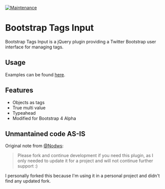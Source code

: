[![Maintenance](https://img.shields.io/badge/Maintained%3F-no-red.svg)](https://bitbucket.org/lbesson/ansi-colors)


# Bootstrap Tags Input
Bootstrap Tags Input is a jQuery plugin providing a Twitter Bootstrap user interface for managing tags.


## Usage
Examples can be found [here](http://bootstrap-tagsinput.github.io/bootstrap-tagsinput/examples/).

## Features
* Objects as tags
* True multi value
* Typeahead
* Modified for Bootstrap 4 Alpha

## Unmantained code AS-IS
Original note from [@Nodws](https://github.com/Nodws/bootstrap4-tagsinput): 
> Please fork and continue development if you need this plugin, as I only needed to update it for a project and will not continue further support :)

I personally forked this because I'm using it in a personal project and didn't find any updated fork.
